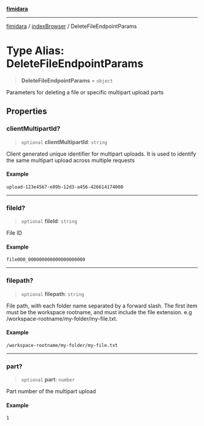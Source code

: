 [**fimidara**](../../README.md)

***

[fimidara](../../modules.md) / [indexBrowser](../README.md) / DeleteFileEndpointParams

# Type Alias: DeleteFileEndpointParams

> **DeleteFileEndpointParams** = `object`

Parameters for deleting a file or specific multipart upload parts

## Properties

### clientMultipartId?

> `optional` **clientMultipartId**: `string`

Client generated unique identifier for multipart uploads. It is used to identify the same multipart upload across multiple requests

#### Example

```
upload-123e4567-e89b-12d3-a456-426614174000
```

***

### fileId?

> `optional` **fileId**: `string`

File ID

#### Example

```
file000_000000000000000000000
```

***

### filepath?

> `optional` **filepath**: `string`

File path, with each folder name separated by a forward slash. The first item must be the workspace rootname, and must include the file extension. e.g /workspace-rootname/my-folder/my-file.txt.

#### Example

```
/workspace-rootname/my-folder/my-file.txt
```

***

### part?

> `optional` **part**: `number`

Part number of the multipart upload

#### Example

```
1
```
